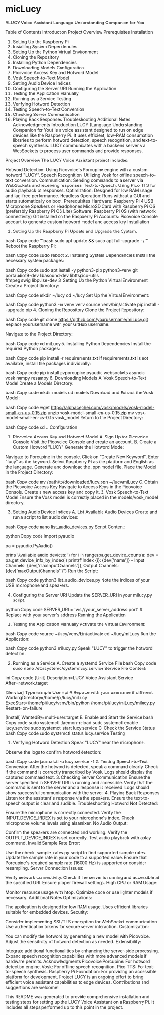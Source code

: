 # micLucy 
#LUCY Voice Assistant
Language Understanding Companion for You

Table of Contents
Introduction
Project Overview
Prerequisites
Installation
1. Setting Up the Raspberry Pi
2. Installing System Dependencies
3. Setting Up the Python Virtual Environment
4. Cloning the Repository
5. Installing Python Dependencies
6. Downloading Models
Configuration
1. Picovoice Access Key and Hotword Model
2. Vosk Speech-to-Text Model
3. Setting Audio Device Indices
4. Configuring the Server URI
Running the Application
1. Testing the Application Manually
2. Running as a Service
Testing
1. Verifying Hotword Detection
2. Testing Speech-to-Text Conversion
3. Checking Server Communication
4. Playing Back Responses
Troubleshooting
Additional Notes
Acknowledgments
Introduction
LUCY (Language Understanding Companion for You) is a voice assistant designed to run on edge devices like the Raspberry Pi. It uses efficient, low-RAM consumption libraries to perform hotword detection, speech recognition, and text-to-speech synthesis. LUCY communicates with a backend server via WebSockets to process user commands and provide responses.

Project Overview
The LUCY Voice Assistant project includes:

Hotword Detection: Using Picovoice's Porcupine engine with a custom hotword "LUCY".
Speech Recognition: Utilizing Vosk for offline speech-to-text conversion.
Communication: Sending commands to a server via WebSockets and receiving responses.
Text-to-Speech: Using Pico TTS for audio playback of responses.
Optimization: Designed for low RAM usage and lag-free performance.
Headless Operation: Runs without a GUI and starts automatically on boot.
Prerequisites
Hardware:
Raspberry Pi 4
USB Microphone
Speakers or Headphones
MicroSD Card with Raspberry Pi OS (preferably Raspberry Pi OS Lite)
Software:
Raspberry Pi OS (with network connectivity)
Git installed on the Raspberry Pi
Accounts:
Picovoice Console account to generate custom hotword model and access key
Installation
1. Setting Up the Raspberry Pi
Update and Upgrade the System:

bash
Copy code
'''bash sudo apt update && sudo apt full-upgrade -y'''
Reboot the Raspberry Pi:

bash
Copy code
sudo reboot
2. Installing System Dependencies
Install the necessary system packages:

bash
Copy code
sudo apt install -y python3-pip python3-venv git \
portaudio19-dev libasound-dev libttspico-utils \
ffmpeg swig libpulse-dev
3. Setting Up the Python Virtual Environment
Create a Project Directory:

bash
Copy code
mkdir ~/lucy
cd ~/lucy
Set Up the Virtual Environment:

bash
Copy code
python3 -m venv venv
source venv/bin/activate
pip install --upgrade pip
4. Cloning the Repository
Clone the Project Repository:

bash
Copy code
git clone https://github.com/yourusername/miLucy.git
Replace yourusername with your GitHub username.

Navigate to the Project Directory:

bash
Copy code
cd miLucy
5. Installing Python Dependencies
Install the required Python packages:

bash
Copy code
pip install -r requirements.txt
If requirements.txt is not available, install the packages individually:

bash
Copy code
pip install pvporcupine pyaudio websockets asyncio \
vosk numpy resampy
6. Downloading Models
A. Vosk Speech-to-Text Model
Create a Models Directory:

bash
Copy code
mkdir models
cd models
Download and Extract the Vosk Model:

bash
Copy code
wget https://alphacephei.com/vosk/models/vosk-model-small-en-us-0.15.zip
unzip vosk-model-small-en-us-0.15.zip
mv vosk-model-small-en-us-0.15 vosk_model
Return to the Project Directory:

bash
Copy code
cd ..
Configuration
1. Picovoice Access Key and Hotword Model
A. Sign Up for Picovoice Console
Visit the Picovoice Console and create an account.
B. Create a Custom Hotword "LUCY"
Generate the Hotword Model:

Navigate to Porcupine in the console.
Click on "Create New Keyword".
Enter "lucy" as the keyword.
Select Raspberry Pi as the platform and English as the language.
Generate and download the .ppn model file.
Place the Model in the Project Directory:

bash
Copy code
mv /path/to/downloaded/lucy.ppn ~/lucy/miLucy
C. Obtain the Picovoice Access Key
Navigate to Access Keys in the Picovoice Console.
Create a new access key and copy it.
2. Vosk Speech-to-Text Model
Ensure the Vosk model is correctly placed in the models/vosk_model directory.

3. Setting Audio Device Indices
A. List Available Audio Devices
Create and run a script to list audio devices:

bash
Copy code
nano list_audio_devices.py
Script Content:

python
Copy code
import pyaudio

pa = pyaudio.PyAudio()

print("Available audio devices:")
for i in range(pa.get_device_count()):
    dev = pa.get_device_info_by_index(i)
    print(f"Index {i}: {dev['name']} - Input Channels: {dev['maxInputChannels']}, Output Channels: {dev['maxOutputChannels']}")
Run the Script:

bash
Copy code
python3 list_audio_devices.py
Note the indices of your USB microphone and speakers.

4. Configuring the Server URI
Update the SERVER_URI in your milucy.py script:

python
Copy code
SERVER_URI = 'ws://your_server_address:port'  # Replace with your server's address
Running the Application
1. Testing the Application Manually
Activate the Virtual Environment:

bash
Copy code
source ~/lucy/venv/bin/activate
cd ~/lucy/miLucy
Run the Application:

bash
Copy code
python3 milucy.py
Speak "LUCY" to trigger the hotword detection.

2. Running as a Service
A. Create a systemd Service File
bash
Copy code
sudo nano /etc/systemd/system/lucy.service
Service File Content:

ini
Copy code
[Unit]
Description=LUCY Voice Assistant Service
After=network.target

[Service]
Type=simple
User=pi  # Replace with your username if different
WorkingDirectory=/home/pi/lucy/miLucy
ExecStart=/home/pi/lucy/venv/bin/python /home/pi/lucy/miLucy/milucy.py
Restart=on-failure

[Install]
WantedBy=multi-user.target
B. Enable and Start the Service
bash
Copy code
sudo systemctl daemon-reload
sudo systemctl enable lucy.service
sudo systemctl start lucy.service
C. Check the Service Status
bash
Copy code
sudo systemctl status lucy.service
Testing
1. Verifying Hotword Detection
Speak "LUCY" near the microphone.

Observe the logs to confirm hotword detection:

bash
Copy code
journalctl -u lucy.service -f
2. Testing Speech-to-Text Conversion
After the hotword is detected, speak a command clearly.
Check if the command is correctly transcribed by Vosk.
Logs should display the captured command text.
3. Checking Server Communication
Ensure the server specified in SERVER_URI is running and accessible.
Verify that the command is sent to the server and a response is received.
Logs should show successful communication with the server.
4. Playing Back Responses
Listen for the assistant's response via the speakers.
Ensure the text-to-speech output is clear and audible.
Troubleshooting
Hotword Not Detected:

Ensure the microphone is correctly connected.
Verify the INPUT_DEVICE_INDEX is set to your microphone's index.
Check microphone volume levels using alsamixer.
No Audio Output:

Confirm the speakers are connected and working.
Verify the OUTPUT_DEVICE_INDEX is set correctly.
Test audio playback with aplay command.
Invalid Sample Rate Error:

Use the check_sample_rates.py script to find supported sample rates.
Update the sample rate in your code to a supported value.
Ensure that Porcupine's required sample rate (16000 Hz) is supported or consider resampling.
Server Connection Issues:

Verify network connectivity.
Check if the server is running and accessible at the specified URI.
Ensure proper firewall settings.
High CPU or RAM Usage:

Monitor resource usage with htop.
Optimize code or use lighter models if necessary.
Additional Notes
Optimizations:

The application is designed for low RAM usage.
Uses efficient libraries suitable for embedded devices.
Security:

Consider implementing SSL/TLS encryption for WebSocket communication.
Use authentication tokens for secure server interaction.
Customization:

You can modify the hotword by generating a new model with Picovoice.
Adjust the sensitivity of hotword detection as needed.
Extensibility:

Integrate additional functionalities by enhancing the server-side processing.
Expand speech recognition capabilities with more advanced models if hardware permits.
Acknowledgments
Picovoice Porcupine: For hotword detection engine.
Vosk: For offline speech recognition.
Pico TTS: For text-to-speech synthesis.
Raspberry Pi Foundation: For providing an accessible platform for development.
Project LUCY is an ongoing effort to bring efficient voice assistant capabilities to edge devices. Contributions and suggestions are welcome!

This README was generated to provide comprehensive installation and testing steps for setting up the LUCY Voice Assistant on a Raspberry Pi. It includes all steps performed up to this point in the project.
